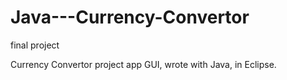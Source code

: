 # Java---Currency-Convertor
final project

Currency Convertor project app GUI, wrote with Java, in Eclipse. 


